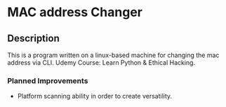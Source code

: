 # MAC address Changer

## Description
This is a program written on a linux-based machine for changing the mac address via CLI.
Udemy Course: Learn Python & Ethical Hacking.

### Planned Improvements
- Platform scanning ability in order to create versatility.
